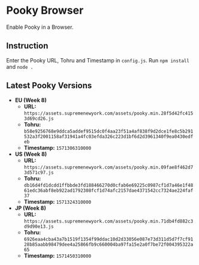 # Pooky Browser
Enable Pooky in a Browser.

## Instruction
Enter the Pooky URL, Tohru and Timestamp in `config.js`. Run `npm install` and `node .`

## Latest Pooky Versions

* **EU (Week 8)**
  - **URL:** `https://assets.supremenewyork.com/assets/pooky.min.28f5d42fc4153d69cd26.js`
  - **Tohru:** `b58e9256768e9ddca5addef9515dc0f4aa23f51a4af838f9d2dce1fe8c5b291532a3f2001158af31941a4fc03efda326c223d1bf6d2d3961340f9ea0430edfeb`
  - **Timestamp:** `1571306310000`
* **US (Week 8)**
  - **URL:** `https://assets.supremenewyork.com/assets/pooky.min.09fae8f462d73d571c97.js`
  - **Tohru:** `db16d4fd1dcdd1ffbbde3fd188466270d0cfab6e69225c0987cf1d7a46e1f4861edc36abf8eb922ad1792308fcf1d74afc2157dae4371542cc7324ae224faf37`
  - **Timestamp:** `1571324310000`
* **JP (Week 8)**
  - **URL:** `https://assets.supremenewyork.com/assets/pooky.min.71db4fd882c3d9d90e13.js`
  - **Tohru:** `6926eaa4cba43a7b1519f1354f99ddac10d2d33056e087e73d311d5d7f7cf9128b85aabb98479dee4a25866fb9c660004ba97fa15e2a0f7be72f004395322a65`
  - **Timestamp:** `1571450310000`
